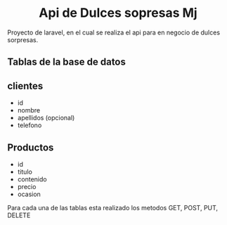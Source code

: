 <h1 align="center"> Api de Dulces sopresas Mj </h1>

Proyecto de laravel, en el cual se realiza el api para en negocio de dulces sorpresas.

## Tablas de la base de datos
<h2>clientes</h2>
<ul>
    <li>
        <a>
            id
        </a>
    </li>
    <li>
        <a>
            nombre
        </a>
    </li>
    <li>
        <a>
            apellidos (opcional)
        </a>
        <li>
        <a>
            telefono
        </a>
    </li>
    </li>
</ul>

<h2>Productos</h2>
<ul>
    <li>
        <a>
            id
        </a>
    </li>
    <li>
        <a>
            titulo
        </a>
    </li>
    <li>
        <a>
            contenido
        </a>
    </li>
    <li>
        <a>
            precio
        </a>
    </li>
    <li>
        <a>
            ocasion
        </a>
    </li>
</ul>

<p>
Para cada una de las tablas esta realizado los metodos GET, POST, PUT, DELETE
</p>
